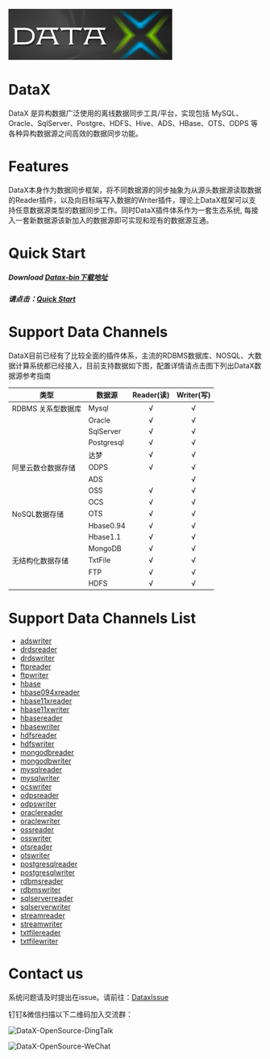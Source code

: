 ![Datax-logo](https://github.com/Arvin-Mark/DataX-src/blob/master/images/DataX-logo.jpg)



# DataX

DataX 是异构数据广泛使用的离线数据同步工具/平台，实现包括 MySQL、Oracle、SqlServer、Postgre、HDFS、Hive、ADS、HBase、OTS、ODPS 等各种异构数据源之间高效的数据同步功能。



# Features

DataX本身作为数据同步框架，将不同数据源的同步抽象为从源头数据源读取数据的Reader插件，以及向目标端写入数据的Writer插件，理论上DataX框架可以支持任意数据源类型的数据同步工作。同时DataX插件体系作为一套生态系统, 每接入一套新数据源该新加入的数据源即可实现和现有的数据源互通。



# Quick Start

##### Download [Datax-bin下载地址](https://github.com//Arvin-Mark/datax-bin/archive/master.zip)

##### 请点击：[Quick Start](https://github.com/Arvin-Mark/datax-bin/blob/master/userGuid.md)



# Support Data Channels

DataX目前已经有了比较全面的插件体系，主流的RDBMS数据库、NOSQL、大数据计算系统都已经接入，目前支持数据如下图，配置详情请点击图下列出DataX数据源参考指南

| 类型           | 数据源        | Reader(读) | Writer(写) |
| ------------ | ---------- | :-------: | :-------: |
| RDBMS 关系型数据库 | Mysql      |     √     |     √     |
|              | Oracle     |     √     |     √     |
|              | SqlServer  |     √     |     √     |
|              | Postgresql |     √     |     √     |
|              | 达梦         |     √     |     √     |
| 阿里云数仓数据存储    | ODPS       |     √     |     √     |
|              | ADS        |           |     √     |
|              | OSS        |     √     |     √     |
|              | OCS        |     √     |     √     |
| NoSQL数据存储    | OTS        |     √     |     √     |
|              | Hbase0.94  |     √     |     √     |
|              | Hbase1.1   |     √     |     √     |
|              | MongoDB    |     √     |     √     |
| 无结构化数据存储     | TxtFile    |     √     |     √     |
|              | FTP        |     √     |     √     |
|              | HDFS       |     √     |     √     |




# Support Data Channels List

* [adswriter](https://github.com/Arvin-Mark/DataX-src/blob/master/adswriter/doc/adswriter.md)
* [drdsreader](https://github.com/Arvin-Mark/DataX-src/blob/master/drdsreader/doc/drdsreader.md)
* [drdswriter](https://github.com/Arvin-Mark/DataX-src/blob/master/drdswriter/doc/drdswriter.md)
* [ftpreader](https://github.com/Arvin-Mark/DataX-src/blob/master/ftpreader/doc/ftpreader.md)
* [ftpwriter](https://github.com/Arvin-Mark/DataX-src/blob/master/ftpwriter/doc/ftpwriter.md)
* [hbase](https://github.com/Arvin-Mark/DataX-src/blob/master/hbase094xreader/doc/hbase094xreader.md)
* [hbase094xreader](https://github.com/Arvin-Mark/DataX-src/blob/master/hbase094xwriter/doc/hbase094xwriter.md)
* [hbase11xreader](https://github.com/Arvin-Mark/DataX-src/blob/master/hbase11xreader/doc/hbase11xreader.md)
* [hbase11xwriter](https://github.com/Arvin-Mark/DataX-src/blob/master/hbase11xwriter/doc/hbase11xwriter.md)
* [hbasereader](https://github.com/Arvin-Mark/DataX-src/blob/master/hbasereader/doc/hbasereader.md)
* [hbasewriter](https://github.com/Arvin-Mark/DataX-src/blob/master/hbasewriter/doc/hbasewriter.md)
* [hdfsreader](https://github.com/Arvin-Mark/DataX-src/blob/master/hdfsreader/doc/hdfsreader.md)
* [hdfswriter](https://github.com/Arvin-Mark/DataX-src/blob/master/hdfswriter/doc/hdfswriter.md)
* [mongodbreader](https://github.com/Arvin-Mark/DataX-src/blob/master/mongodbreader/doc/mongodbreader.md)
* [mongodbwriter](https://github.com/Arvin-Mark/DataX-src/blob/master/mongodbwriter/doc/mongodbwriter.md)
* [mysqlreader](https://github.com/Arvin-Mark/DataX-src/blob/master/mysqlreader/doc/mysqlreader.md)
* [mysqlwriter](https://github.com/Arvin-Mark/DataX-src/blob/master/mysqlwriter/doc/mysqlwriter.md)
* [ocswriter](https://github.com/Arvin-Mark/DataX-src/blob/master/ocswriter/doc/ocswriter.md)
* [odpsreader](https://github.com/Arvin-Mark/DataX-src/blob/master/odpsreader/doc/odpsreader.md)
* [odpswriter](https://github.com/Arvin-Mark/DataX-src/blob/master/odpswriter/doc/odpswriter.md)
* [oraclereader](https://github.com/Arvin-Mark/DataX-src/blob/master/oraclereader/doc/oraclereader.md)
* [oraclewriter](https://github.com/Arvin-Mark/DataX-src/blob/master/oraclewriter/doc/oraclewriter.md)
* [ossreader](https://github.com/Arvin-Mark/DataX-src/blob/master/ossreader/doc/ossreader.md)
* [osswriter](https://github.com/Arvin-Mark/DataX-src/blob/master/osswriter/doc/osswriter.md)
* [otsreader](https://github.com/Arvin-Mark/DataX-src/blob/master/otsreader/doc/otsreader.md)
* [otswriter](https://github.com/Arvin-Mark/DataX-src/blob/master/otswriter/doc/otswriter.md)
* [postgresqlreader](https://github.com/Arvin-Mark/DataX-src/blob/master/postgresqlreader/doc/postgresqlreader.md)
* [postgresqlwriter](https://github.com/Arvin-Mark/DataX-src/blob/master/postgresqlwriter/doc/postgresqlwriter.md)
* [rdbmsreader](https://github.com/Arvin-Mark/DataX-src/blob/master/rdbmsreader/doc/rdbmsreader.md)
* [rdbmswriter](https://github.com/Arvin-Mark/DataX-src/blob/master/rdbmswriter/doc/rdbmswriter.md)
* [sqlserverreader](https://github.com/Arvin-Mark/DataX-src/blob/master/sqlserverreader/doc/sqlserverreader.md)
* [sqlserverwriter](https://github.com/Arvin-Mark/DataX-src/blob/master/sqlserverwriter/doc/sqlserverwriter.md)
* [streamreader](https://github.com/Arvin-Mark/DataX-src/blob/master/streamreader/doc/streamreader.md)
* [streamwriter](https://github.com/Arvin-Mark/DataX-src/blob/master/streamwriter/doc/streamwriter.md)
* [txtfilereader](https://github.com/Arvin-Mark/DataX-src/blob/master/txtfilereader/doc/txtfilereader.md)
* [txtfilewriter](https://github.com/Arvin-Mark/DataX-src/blob/master/txtfilewriter/doc/txtfilewriter.md)



# Contact us

系统问题请及时提出在issue。请前往：[DataxIssue](https://github.com/Arvin-Mark/DataX-src/issues)

钉钉&微信扫描以下二维码加入交流群：

![DataX-OpenSource-DingTalk](https://github.com/Arvin-Mark/DataX-src/images/DataX-DingTalk.png)

![DataX-OpenSource-WeChat](https://github.com/Arvin-Mark/DataX-src/images/DataX-WeChat.png)
